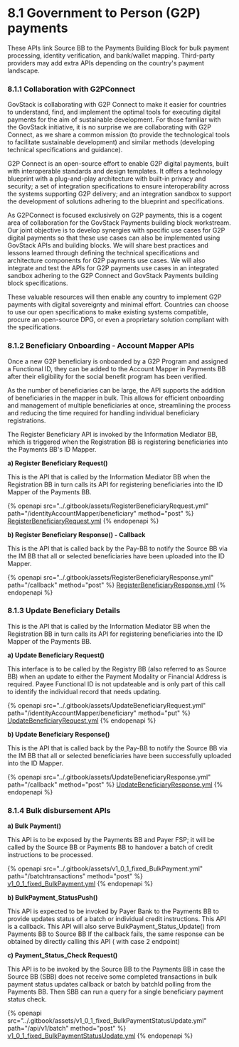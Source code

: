 # 8.1 Government to Person (G2P) payments

These APIs link Source BB to the Payments Building Block for bulk payment processing, identity verification, and bank/wallet mapping. Third-party providers may add extra APIs depending on the country's payment landscape.

### 8.1.1 Collaboration with G2PConnect

GovStack is collaborating with G2P Connect to make it easier for countries to understand, find, and implement the optimal tools for executing digital payments for the aim of sustainable development. For those familiar with the GovStack initiative, it is no surprise we are collaborating with G2P Connect, as we share a common mission (to provide the technological tools to facilitate sustainable development) and similar methods (developing technical specifications and guidance).

G2P Connect is an open-source effort to enable G2P digital payments, built with interoperable standards and design templates. It offers a technology blueprint with a plug-and-play architecture with built-in privacy and security; a set of integration specifications to ensure interoperability across the systems supporting G2P delivery; and an integration sandbox to support the development of solutions adhering to the blueprint and specifications.

As G2PConnect is focused exclusively on G2P payments, this is a cogent area of collaboration for the GovStack Payments building block workstream. Our joint objective is to develop synergies with specific use cases for G2P digital payments so that these use cases can also be implemented using GovStack APIs and building blocks. We will share best practices and lessons learned through defining the technical specifications and architecture components for G2P payments use cases. We will also integrate and test the APIs for G2P payments use cases in an integrated sandbox adhering to the G2P Connect and GovStack Payments building block specifications.

These valuable resources will then enable any country to implement G2P payments with digital sovereignty and minimal effort. Countries can choose to use our open specifications to make existing systems compatible, procure an open-source DPG, or even a proprietary solution compliant with the specifications.

### 8.1.2 Beneficiary Onboarding - Account Mapper APIs

Once a new G2P beneficiary is onboarded by a G2P Program and assigned a Functional ID, they can be added to the Account Mapper in Payments BB after their eligibility for the social benefit program has been verified.

As the number of beneficiaries can be large, the API supports the addition of beneficiaries in the mapper in bulk. This allows for efficient onboarding and management of multiple beneficiaries at once, streamlining the process and reducing the time required for handling individual beneficiary registrations.

The Register Beneficiary API is invoked by the Information Mediator BB, which is triggered when the Registration BB is registering beneficiaries into the Payments BB's ID Mapper.

**a) Register Beneficiary Request()**

This is the API that is called by the Information Mediator BB when the Registration BB in turn calls its API for registering beneficiaries into the ID Mapper of the Payments BB.

{% openapi src="../.gitbook/assets/RegisterBeneficiaryRequest.yml" path="/identityAccountMapper/beneficiary" method="post" %}
[RegisterBeneficiaryRequest.yml](../.gitbook/assets/RegisterBeneficiaryRequest.yml)
{% endopenapi %}

**b) Register Beneficiary Response() - Callback**

This is the API that is called back by the Pay-BB to notify the Source BB via the IM BB that all or selected beneficiaries have been uploaded into the ID Mapper.

{% openapi src="../.gitbook/assets/RegisterBeneficiaryResponse.yml" path="/callback" method="post" %}
[RegisterBeneficiaryResponse.yml](../.gitbook/assets/RegisterBeneficiaryResponse.yml)
{% endopenapi %}

### 8.1.3 Update Beneficiary Details

This is the API that is called by the Information Mediator BB when the Registration BB in turn calls its API for registering beneficiaries into the ID Mapper of the Payments BB.

**a) Update Beneficiary Request()**

This interface is to be called by the Registry BB (also referred to as Source BB) when an update to either the Payment Modality or Financial Address is required. Payee Functional ID is not updateable and is only part of this call to identify the individual record that needs updating.

{% openapi src="../.gitbook/assets/UpdateBeneficiaryRequest.yml" path="/identityAccountMapper/beneficiary" method="put" %}
[UpdateBeneficiaryRequest.yml](../.gitbook/assets/UpdateBeneficiaryRequest.yml)
{% endopenapi %}

**b) Update Beneficiary Response()**

This is the API that is called back by the Pay-BB to notify the Source BB via the IM BB that all or selected beneficiaries have been successfully uploaded into the ID Mapper.

{% openapi src="../.gitbook/assets/UpdateBeneficiaryResponse.yml" path="/callback" method="post" %}
[UpdateBeneficiaryResponse.yml](../.gitbook/assets/UpdateBeneficiaryResponse.yml)
{% endopenapi %}

### 8.1.4 Bulk disbursement APIs

**a) Bulk Payment()**

This API is to be exposed by the Payments BB and Payer FSP; it will be called by the Source BB or Payments BB to handover a batch of credit instructions to be processed.

{% openapi src="../.gitbook/assets/v1_0_1_fixed_BulkPayment.yml" path="/batchtransactions" method="post" %}
[v1_0_1_fixed_BulkPayment.yml](../.gitbook/assets/v1_0_1_fixed_BulkPayment.yml)
{% endopenapi %}

**b) BulkPayment\_StatusPush()**

This API is expected to be invoked by Payer Bank to the Payments BB to provide updates status of a batch or individual credit instructions. This API is a callback. This API will also serve BulkPayment\_Status\_Update() from Payments BB to Source BB If the callback fails, the same response can be obtained by directly calling this API ( with case 2 endpoint)

**c) Payment\_Status\_Check Request()**

This API is to be invoked by the Source BB to the Payments BB in case the Source BB (SBB) does not receive some completed transactions in bulk payment status updates callback or batch by batchId polling from the Payments BB. Then SBB can run a query for a single beneficiary payment status check.

{% openapi src="../.gitbook/assets/v1_0_1_fixed_BulkPaymentStatusUpdate.yml" path="/api/v1/batch" method="post" %}
[v1_0_1_fixed_BulkPaymentStatusUpdate.yml](../.gitbook/assets/v1_0_1_fixed_BulkPaymentStatusUpdate.yml)
{% endopenapi %}
